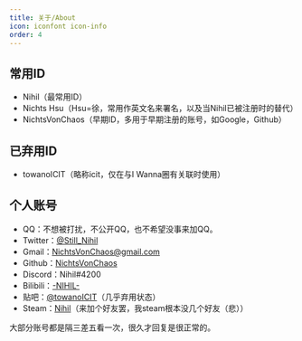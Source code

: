 ```yaml
---
title: 关于/About
icon: iconfont icon-info
order: 4
---
```



## 常用ID

* Nihil（最常用ID）
* Nichts Hsu（Hsu=徐，常用作英文名来署名，以及当Nihil已被注册时的替代）
* NichtsVonChaos（早期ID，多用于早期注册的账号，如Google，Github）

## 已弃用ID

* towanoICIT（略称icit，仅在与I Wanna圈有关联时使用）

## 个人账号

* QQ：不想被打扰，不公开QQ，也不希望没事来加QQ。
* Twitter：[@Still_Nihil](https://twitter.com/Still_Nihil)
* Gmail：<NichtsVonChaos@gmail.com>
* Github：[NichtsVonChaos](https://github.com/NichtsVonChaos)
* Discord：Nihil#4200
* Bilibili：[-NIHIL-](https://space.bilibili.com/6631803)
* 贴吧：[@towanoICIT](https://tieba.baidu.com/home/main?un=towanoICIT)（几乎弃用状态）
* Steam：[Nihil](https://steamcommunity.com/id/NichtsHsu/)（来加个好友罢，我steam根本没几个好友（悲））

大部分账号都是隔三差五看一次，很久才回复是很正常的。
